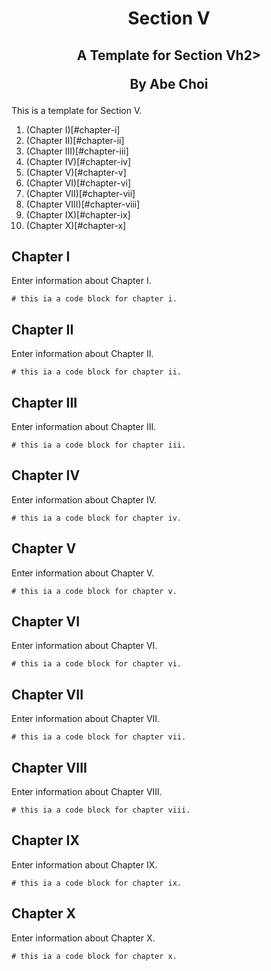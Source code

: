 <div align="center">
<h1>Section V</h1>
<h2>A Template for Section Vh2>
<p>By Abe Choi</p>
</div>

<p>
This is a template for Section V.
</p>

1. (Chapter I)[#chapter-i]
2. (Chapter II)[#chapter-ii]
3. (Chapter III)[#chapter-iii]
4. (Chapter IV)[#chapter-iv]
5. (Chapter V)[#chapter-v]
6. (Chapter VI)[#chapter-vi]
7. (Chapter VII)[#chapter-vii]
8. (Chapter VIII)[#chapter-viii]
9. (Chapter IX)[#chapter-ix]
10. (Chapter X)[#chapter-x]

## Chapter I

Enter information about Chapter I.

```
# this ia a code block for chapter i.
```

## Chapter II

Enter information about Chapter II.

```
# this ia a code block for chapter ii.
```

## Chapter III

Enter information about Chapter III.

```
# this ia a code block for chapter iii.
```

## Chapter IV

Enter information about Chapter IV.

```
# this ia a code block for chapter iv.
```

## Chapter V

Enter information about Chapter V.

```
# this ia a code block for chapter v.
```

## Chapter VI

Enter information about Chapter VI.

```
# this ia a code block for chapter vi.
```

## Chapter VII

Enter information about Chapter VII.

```
# this ia a code block for chapter vii.
```
## Chapter VIII

Enter information about Chapter VIII.

```
# this ia a code block for chapter viii.
```

## Chapter IX

Enter information about Chapter IX.

```
# this ia a code block for chapter ix.
```

## Chapter X

Enter information about Chapter X.

```
# this ia a code block for chapter x.
```